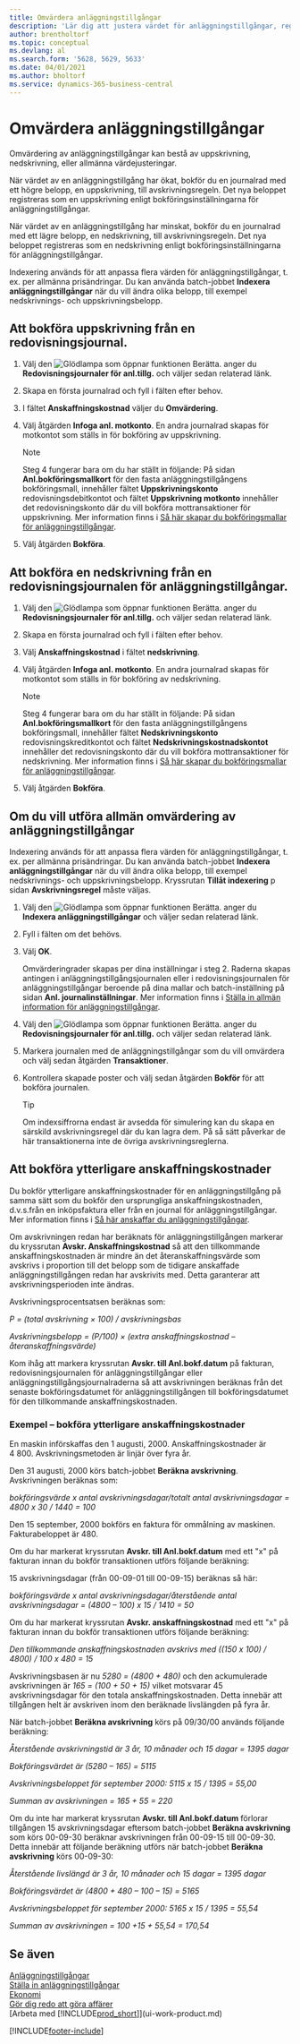 ```yaml
---
title: Omvärdera anläggningstillgångar
description: 'Lär dig att justera värdet för anläggningstillgångar, registrera nya belopp eller uppskrivning, nedskrivning och bokföra ytterligare anskaffningskostnader.'
author: brentholtorf
ms.topic: conceptual
ms.devlang: al
ms.search.form: '5628, 5629, 5633'
ms.date: 04/01/2021
ms.author: bholtorf
ms.service: dynamics-365-business-central
---
```

# <a name="revalue-fixed-assets"></a>Omvärdera anläggningstillgångar

Omvärdering av anläggningstillgångar kan bestå av uppskrivning, nedskrivning, eller allmänna värdejusteringar.

När värdet av en anläggningstillgång har ökat, bokför du en journalrad med ett högre belopp, en uppskrivning, till avskrivningsregeln. Det nya beloppet registreras som en uppskrivning enligt bokföringsinställningarna för anläggningstillgångar.

När värdet av en anläggningstillgång har minskat, bokför du en journalrad med ett lägre belopp, en nedskrivning, till avskrivningsregeln. Det nya beloppet registreras som en nedskrivning enligt bokföringsinställningarna för anläggningstillgångar.

Indexering används för att anpassa flera värden för anläggningstillgångar, t. ex. per allmänna prisändringar. Du kan använda batch-jobbet **Indexera anläggningstillgångar** när du vill ändra olika belopp, till exempel nedskrivnings- och uppskrivningsbelopp.

## <a name="to-post-an-appreciation-from-the-fixed-asset-gl-journal"></a>Att bokföra uppskrivning från en redovisningsjournal.

1. Välj den ![Glödlampa som öppnar funktionen Berätta.](media/ui-search/search_small.png "Berätta för mig vad du vill göra") anger du **Redovisningsjournaler för anl.tillg.** och väljer sedan relaterad länk.  
2. Skapa en första journalrad och fyll i fälten efter behov.
3. I fältet **Anskaffningskostnad** väljer du **Omvärdering**.
4. Välj åtgärden **Infoga anl. motkonto**. En andra journalrad skapas för motkontot som ställs in för bokföring av uppskrivning.

    > [!NOTE]  
    >   Steg 4 fungerar bara om du har ställt in följande: På sidan **Anl.bokföringsmallkort** för den fasta anläggningstillgångens bokföringsmall, innehåller fältet **Uppskrivningskonto** redovisningsdebitkontot och fältet **Uppskrivning motkonto** innehåller det redovisningskonto där du vill bokföra mottransaktioner för uppskrivning. Mer information finns i [Så här skapar du bokföringsmallar för anläggningstillgångar](fa-how-setup-general.md#to-set-up-fixed-asset-posting-groups).  
5. Välj åtgärden **Bokföra**.

## <a name="to-post-a-write-down-from-the-fixed-asset-gl-journal"></a>Att bokföra en nedskrivning från en redovisningsjournalen för anläggningstillgångar.

1. Välj den ![Glödlampa som öppnar funktionen Berätta.](media/ui-search/search_small.png "Berätta för mig vad du vill göra") anger du **Redovisningsjournaler för anl.tillg.** och väljer sedan relaterad länk.  
2. Skapa en första journalrad och fyll i fälten efter behov.
3. Välj **Anskaffningskostnad** i fältet **nedskrivning**.
4. Välj åtgärden **Infoga anl. motkonto**. En andra journalrad skapas för motkontot som ställs in för bokföring av nedskrivning.

    > [!NOTE]  
    >   Steg 4 fungerar bara om du har ställt in följande: På sidan **Anl.bokföringsmallkort** för den fasta anläggningstillgångens bokföringsmall, innehåller fältet **Nedskrivningskonto** redovisningskreditkontot och fältet **Nedskrivningskostnadskontot** innehåller det redovisningskonto där du vill bokföra mottransaktioner för nedskrivning. Mer information finns i [Så här skapar du bokföringsmallar för anläggningstillgångar](fa-how-setup-general.md#to-set-up-fixed-asset-posting-groups).
5. Välj åtgärden **Bokföra**.

## <a name="to-perform-general-revaluation-of-fixed-assets"></a>Om du vill utföra allmän omvärdering av anläggningstillgångar

Indexering används för att anpassa flera värden för anläggningstillgångar, t. ex. per allmänna prisändringar. Du kan använda batch-jobbet **Indexera anläggningstillgångar** när du vill ändra olika belopp, till exempel nedskrivnings- och uppskrivningsbelopp. Kryssrutan **Tillåt indexering** p sidan **Avskrivningsregel** måste väljas.

1. Välj den ![Glödlampa som öppnar funktionen Berätta.](media/ui-search/search_small.png "Berätta för mig vad du vill göra") anger du **Indexera anläggningstillgångar** och väljer sedan relaterad länk.  
2. Fyll i fälten om det behövs.
3. Välj **OK**.

    Omvärderingrader skapas per dina inställningar i steg 2. Raderna skapas antingen i anläggningstillgångsjournalen eller i redovisningsjournalen för anläggningstillgångar beroende på dina mallar och batch-inställning på sidan **Anl. journalinställningar**. Mer information finns i [Ställa in allmän information för anläggningstillgångar](fa-how-setup-general.md).
4. Välj den ![Glödlampa som öppnar funktionen Berätta.](media/ui-search/search_small.png "Berätta vad du vill göra") anger du **Redovisningsjournaler för anl.tillg.** och väljer sedan relaterad länk.  
5. Markera journalen med de anläggningstillgångar som du vill omvärdera och välj sedan åtgärden **Transaktioner**.  
6. Kontrollera skapade poster och välj sedan åtgärden **Bokför** för att bokföra journalen.

    > [!TIP]  
    >   Om indexsiffrorna endast är avsedda för simulering kan du skapa en särskild avskrivningsregel där du kan lagra dem. På så sätt påverkar de här transaktionerna inte de övriga avskrivningsreglerna.

## <a name="to-post-additional-acquisition-costs"></a>Att bokföra ytterligare anskaffningskostnader

Du bokför ytterligare anskaffningskostnader för en anläggningstillgång på samma sätt som du bokför den ursprungliga anskaffningskostnaden, d.v.s.från en inköpsfaktura eller från en journal för anläggningstillgångar. Mer information finns i [Så här anskaffar du anläggningstillgångar](fa-how-acquire.md).  

Om avskrivningen redan har beräknats för anläggningstillgången markerar du kryssrutan **Avskr. Anskaffningskostnad** så att den tillkommande anskaffningskostnaden är mindre än det återanskaffningsvärde som avskrivs i proportion till det belopp som de tidigare anskaffade anläggningstillgången redan har avskrivits med. Detta garanterar att avskrivningsperioden inte ändras.  

Avskrivningsprocentsatsen beräknas som:  

*P = (total avskrivning × 100) / avskrivningsbas*

*Avskrivningsbelopp = (P/100) × (extra anskaffningskostnad – återanskaffningsvärde)*  

Kom ihåg att markera kryssrutan **Avskr. till Anl.bokf.datum** på fakturan, redovisningsjournalen för anläggningstillgångar eller anläggningstillgångsjournalraderna så att avskrivningen beräknas från det senaste bokföringsdatumet för anläggningstillgången till bokföringsdatumet för den tillkommande anskaffningskostnaden.

### <a name="example---posting-additional-acquisition-costs"></a>Exempel – bokföra ytterligare anskaffningskostnader

En maskin införskaffas den 1 augusti, 2000. Anskaffningskostnader är 4 800. Avskrivningsmetoden är linjär över fyra år.

Den 31 augusti, 2000 körs batch-jobbet **Beräkna avskrivning**. Avskrivningen beräknas som:

*bokföringsvärde x antal avskrivningsdagar/totalt antal avskrivningsdagar = 4800 x 30 / 1440 = 100*  

Den 15 september, 2000 bokförs en faktura för ommålning av maskinen. Fakturabeloppet är 480.

Om du har markerat kryssrutan **Avskr. till Anl.bokf.datum** med ett "x" på fakturan innan du bokför transaktionen utförs följande beräkning:  

15 avskrivningsdagar (från 00-09-01 till 00-09-15) beräknas så här:

*bokföringsvärde x antal avskrivningsdagar/återstående antal avskrivningsdagar = (4800 – 100) x 15 / 1410 = 50*

Om du har markerat kryssrutan **Avskr. anskaffningskostnad** med ett "x" på fakturan innan du bokför transaktionen utförs följande beräkning:  

*Den tillkommande anskaffningskostnaden avskrivs med ((150 x 100) / 4800) / 100 x 480 = 15*

Avskrivningsbasen är nu *5280 = (4800 + 480)* och den ackumulerade avskrivningen är *165 = (100 + 50 + 15)* vilket motsvarar 45 avskrivningsdagar för den totala anskaffningskostnaden. Detta innebär att tillgången helt är avskriven inom den beräknade livslängden på fyra år.  

När batch-jobbet **Beräkna avskrivning** körs på 09/30/00 används följande beräkning:  

*Återstående avskrivningstid är 3 år, 10 månader och 15 dagar = 1395 dagar*  

*Bokföringsvärdet är (5280 – 165) = 5115*  

*Avskrivningsbeloppet för september 2000: 5115 x 15 / 1395 = 55,00*  

*Summan av avskrivningen = 165 + 55 = 220*  

Om du inte har markerat kryssrutan **Avskr. till Anl.bokf.datum** förlorar tillgången 15 avskrivningsdagar eftersom batch-jobbet **Beräkna avskrivning** som körs 00-09-30 beräknar avskrivningen från 00-09-15 till 00-09-30. Detta innebär att följande beräkning utförs när batch-jobbet **Beräkna avskrivning** körs 00-09-30:  

*Återstående livslängd är 3 år, 10 månader och 15 dagar = 1395 dagar*  

*Bokföringsvärdet är (4800 + 480 – 100 – 15) = 5165*

*Avskrivningsbeloppet för september 2000: 5165 x 15 / 1395 = 55,54*  

*Summan av avskrivningen = 100 +15 + 55,54 = 170,54*

## <a name="see-also"></a>Se även

[Anläggningstillgångar](fa-manage.md)  
[Ställa in anläggningstillgångar](fa-setup.md)  
[Ekonomi](finance.md)  
[Gör dig redo att göra affärer](ui-get-ready-business.md)  
[Arbeta med [!INCLUDE[prod_short](includes/prod_short.md)]](ui-work-product.md)


[!INCLUDE[footer-include](includes/footer-banner.md)]
